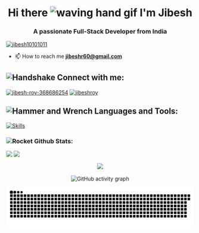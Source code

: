 <h1 align="center">Hi there <img src="https://user-images.githubusercontent.com/72663882/171687151-bb31c996-c9d2-49c8-b593-734946893b23.gif" alt="waving hand gif" aria-hidden="true" width="40" /> I'm Jibesh</h1>
<h3 align="center">A passionate Full-Stack Developer from India</h3>

<p align="left"> <a href="https://trophygh.kolioaris.xyz/?username=Jibesh10101011&theme=dracula"><img src="https://trophygh.kolioaris.xyz/?username=Jibesh10101011&theme=dracula" alt="jibesh10101011" /></a> </p>

- 📫 How to reach me **jibeshr60@gmail.com**

## <img src="https://raw.githubusercontent.com/Tarikul-Islam-Anik/Animated-Fluent-Emojis/master/Emojis/Hand%20gestures/Handshake.png" alt="Handshake" width="25" height="25" /> **Connect with me:**  
<p align="left">
<a href="https://linkedin.com/in/jibesh-roy-368686254" target="blank"><img align="center" src="https://raw.githubusercontent.com/rahuldkjain/github-profile-readme-generator/master/src/images/icons/Social/linked-in-alt.svg" alt="jibesh-roy-368686254" height="30" width="40" /></a>
<a href="https://kaggle.com/jibeshroy" target="blank"><img align="center" src="https://raw.githubusercontent.com/rahuldkjain/github-profile-readme-generator/master/src/images/icons/Social/kaggle.svg" alt="jibeshroy" height="30" width="40" /></a>
</p>

## <img src="https://media2.giphy.com/media/QssGEmpkyEOhBCb7e1/giphy.gif?cid=ecf05e47a0n3gi1bfqntqmob8g9aid1oyj2wr3ds3mg700bl&rid=giphy.gif" alt="Hammer and Wrench" width="30" height="30" /> **Languages and Tools:**  
  
<p align="left">
  <a href="https://skillicons.dev">
    <img src="https://skillicons.dev/icons?i=react,angular,ts,go,aws,django,docker,graphql,ai,js,kafka,nextjs,nginx,nodejs,express,fastapi,py,pytorch,tensorflow,redux,bash,c,cpp,dart,flask,git,grafana,kubernetes,linux,opencv,redis,mysql,postgres,mongodb,prisma,rust,sqlite,tailwind,bootstrap" alt="Skills" /> </a>
</p>

<h3 align="left"><img src="https://raw.githubusercontent.com/Tarikul-Islam-Anik/Animated-Fluent-Emojis/master/Emojis/Travel%20and%20places/Rocket.png" alt="Rocket" width="30" height="30" /> Github Stats:</h3>
<p align = 'left'>
    <img src='https://github-readme-stats-sigma-five.vercel.app/api?username=Jibesh10101011&count_private=true&include_all_commits=true&show_icons=true&theme=gotham&hide_border=true&line_height=27'/>
    <img src='https://github-readme-stats-sigma-five.vercel.app/api/top-langs/?username=Jibesh10101011&show_icons=true&theme=gotham&line_height=27&hide_border=true'/>
</p>


<p align='center'>
    <img src='https://github-readme-streak-stats.herokuapp.com/?user=Jibesh10101011&theme=gotham&hide_border=true'>
</p>

<p align="center">
  <img src="https://github-readme-activity-graph.vercel.app/graph?username=Jibesh10101011&bg_color=060609&color=dedede&line=4e9e4c&point=15b6cb&area=true&hide_border=true" alt="GitHub activity graph" width="80%" />
</p>


<picture>
  <source media="(prefers-color-scheme: dark)" srcset="https://raw.githubusercontent.com/Jibesh10101011/Jibesh10101011/output/github-snake-dark.svg" />
  <source media="(prefers-color-scheme: light)" srcset="https://raw.githubusercontent.com/Jibesh10101011/Jibesh10101011/output/github-snake.svg" />
  <img alt="github-snake" src="https://raw.githubusercontent.com/Jibesh10101011/Jibesh10101011/output/github-snake.svg" />
</picture>

